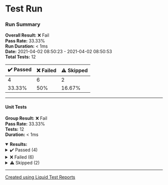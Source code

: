 # Test Run
### Run Summary

<p>
<strong>Overall Result:</strong> ❌ Fail <br />
<strong>Pass Rate:</strong> 33.33% <br />
<strong>Run Duration:</strong> < 1ms <br />
<strong>Date:</strong> 2021-04-02 08:50:23 - 2021-04-02 08:50:53 <br />
<strong>Total Tests:</strong> 12 <br />
</p>

<table>
<thead>
<tr>
<th>✔️ Passed</th>
<th>❌ Failed</th>
<th>⚠️ Skipped</th>
</tr>
</thead>
<tbody>
<tr>
<td>4</td>
<td>6</td>
<td>2</td>
</tr>
<tr>
<td>33.33%</td>
<td>50%</td>
<td>16.67%</td>
</tr>
</tbody>
</table>

---

#### Unit Tests
<strong>Group Result:</strong> ❌ Fail <br />
<strong>Pass Rate:</strong> 33.33% <br />
<strong>Tests:</strong> 12 <br />
<strong>Duration:</strong> < 1ms <br />
<details open>
<summary><strong>Results:</strong></summary>
<details>
<summary>✔️ Passed (4)</summary>
<table>
<thead>
<tr>
<th>Test</th>
<th>Duration</th>
</tr>
</thead>
<tbody>
<tr>
<td>
<details>
<summary>
✔️ SampleProject.xUnit.TestServiceTests.TestTheory(expected: True)
</summary>
Source:
<blockquote>SampleProject.xUnit.TestServiceTests.TestTheory</blockquote>
</details>
</td>
<td>< 1ms</td>
</tr>
<tr>
<td>
<details>
<summary>
✔️ SampleProject.xUnit.TestServiceTests.PassingTest
</summary>
Source:
<blockquote>SampleProject.xUnit.TestServiceTests.PassingTest</blockquote>
</details>
</td>
<td>< 1ms</td>
</tr>
<tr>
<td>
<details>
<summary>
✔️ SampleProject.xUnit.TestServiceTests.PassingTest
</summary>
Source:
<blockquote>SampleProject.xUnit.TestServiceTests.PassingTest</blockquote>
</details>
</td>
<td>< 1ms</td>
</tr>
<tr>
<td>
<details>
<summary>
✔️ SampleProject.xUnit.TestServiceTests.TestTheory(expected: True)
</summary>
Source:
<blockquote>SampleProject.xUnit.TestServiceTests.TestTheory</blockquote>
</details>
</td>
<td>< 1ms</td>
</tr>
</tbody>
</table>
</details>
<details>
<summary>❌ Failed (6)</summary>
<table>
<thead>
<tr>
<th>Test</th>
<th>Duration</th>
</tr>
</thead>
<tbody>
<tr>
<td>
<details>
<summary>
❌ SampleProject.xUnit.TestServiceTests.TestTheory(expected: False)
</summary>
Source:
<blockquote>SampleProject.xUnit.TestServiceTests.TestTheory</blockquote>
Message:
<blockquote>Assert.Equal() Failure
Expected: False
Actual:   True</blockquote>
Stack Trace:
<blockquote>   at SampleProject.xUnit.TestServiceTests.TestTheory(Boolean expected) in C:\Dev\LiquidTestReports\test\SampleProject\SampleProject.Tests.xUnit\TestServiceTests.cs:line 29<blockquote>
</details>
</td>
<td>< 1ms</td>
</tr>
<tr>
<td>
<details>
<summary>
❌ SampleProject.xUnit.TestServiceTests.FailTest
</summary>
Source:
<blockquote>SampleProject.xUnit.TestServiceTests.FailTest</blockquote>
Message:
<blockquote>Assert.True() Failure
Expected: True
Actual:   False</blockquote>
Stack Trace:
<blockquote>   at SampleProject.xUnit.TestServiceTests.FailTest() in C:\Dev\LiquidTestReports\test\SampleProject\SampleProject.Tests.xUnit\TestServiceTests.cs:line 65<blockquote>
</details>
</td>
<td>< 1ms</td>
</tr>
<tr>
<td>
<details>
<summary>
❌ SampleProject.xUnit.TestServiceTests.TestThrowingException
</summary>
Source:
<blockquote>SampleProject.xUnit.TestServiceTests.TestThrowingException</blockquote>
Message:
<blockquote>System.Exception : Pretty good exception</blockquote>
Stack Trace:
<blockquote>   at SampleProject.TestService.GetException() in C:\Dev\LiquidTestReports\test\SampleProject\SampleProject\TestService.cs:line 19
   at SampleProject.xUnit.TestServiceTests.TestThrowingException() in C:\Dev\LiquidTestReports\test\SampleProject\SampleProject.Tests.xUnit\TestServiceTests.cs:line 54<blockquote>
</details>
</td>
<td>< 1ms</td>
</tr>
<tr>
<td>
<details>
<summary>
❌ SampleProject.xUnit.TestServiceTests.FailTest
</summary>
Source:
<blockquote>SampleProject.xUnit.TestServiceTests.FailTest</blockquote>
Message:
<blockquote>Assert.True() Failure
Expected: True
Actual:   False</blockquote>
Stack Trace:
<blockquote>   at SampleProject.xUnit.TestServiceTests.FailTest() in C:\Dev\LiquidTestReports\test\SampleProject\SampleProject.Tests.xUnit\TestServiceTests.cs:line 65<blockquote>
</details>
</td>
<td>< 1ms</td>
</tr>
<tr>
<td>
<details>
<summary>
❌ SampleProject.xUnit.TestServiceTests.TestTheory(expected: False)
</summary>
Source:
<blockquote>SampleProject.xUnit.TestServiceTests.TestTheory</blockquote>
Message:
<blockquote>Assert.Equal() Failure
Expected: False
Actual:   True</blockquote>
Stack Trace:
<blockquote>   at SampleProject.xUnit.TestServiceTests.TestTheory(Boolean expected) in C:\Dev\LiquidTestReports\test\SampleProject\SampleProject.Tests.xUnit\TestServiceTests.cs:line 29<blockquote>
</details>
</td>
<td>< 1ms</td>
</tr>
<tr>
<td>
<details>
<summary>
❌ SampleProject.xUnit.TestServiceTests.TestThrowingException
</summary>
Source:
<blockquote>SampleProject.xUnit.TestServiceTests.TestThrowingException</blockquote>
Message:
<blockquote>System.Exception : Pretty good exception</blockquote>
Stack Trace:
<blockquote>   at SampleProject.TestService.GetException() in C:\Dev\LiquidTestReports\test\SampleProject\SampleProject\TestService.cs:line 19
   at SampleProject.xUnit.TestServiceTests.TestThrowingException() in C:\Dev\LiquidTestReports\test\SampleProject\SampleProject.Tests.xUnit\TestServiceTests.cs:line 54<blockquote>
</details>
</td>
<td>< 1ms</td>
</tr>
</tbody>
</table>
</details>
<details>
<summary>⚠️ Skipped (2)</summary>
<table>
<thead>
<tr>
<th>Test</th>
<th>Duration</th>
</tr>
</thead>
<tbody>
<tr>
<td>
<details>
<summary>
⚠️ SampleProject.xUnit.TestServiceTests.SkipTest
</summary>
Source:
<blockquote>SampleProject.xUnit.TestServiceTests.SkipTest</blockquote>
</details>
</td>
<td>< 1ms</td>
</tr>
<tr>
<td>
<details>
<summary>
⚠️ SampleProject.xUnit.TestServiceTests.SkipTest
</summary>
Source:
<blockquote>SampleProject.xUnit.TestServiceTests.SkipTest</blockquote>
</details>
</td>
<td>< 1ms</td>
</tr>
</tbody>
</table>
</details>
</details>

---



[Created using Liquid Test Reports](https://github.com/kurtmkurtm/LiquidTestReports)